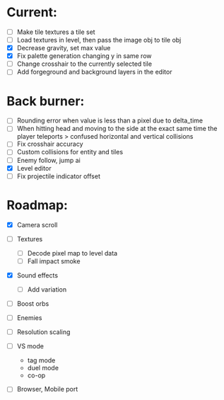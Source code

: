 # Current:

- [ ] Make tile textures a tile set
- [ ] Load textures in level, then pass the image obj to tile obj
- [x] Decrease gravity, set max value
- [x] Fix palette generation changing y in same row
- [ ] Change crosshair to the currently selected tile
- [ ] Add forgeground and background layers in the editor

# Back burner:

- [ ] Rounding error when value is less than a pixel due to delta_time
- [ ] When hitting head and moving to the side at the exact same time the player teleports > confused horizontal and vertical collisions
- [ ] Fix crosshair accuracy
- [ ] Custom collisions for entity and tiles
- [ ] Enemy follow, jump ai
- [x] Level editor
- [ ] Fix projectile indicator offset

# Roadmap:

- [x] Camera scroll
- [ ] Textures
  - [ ] Decode pixel map to level data
  - [ ] Fall impact smoke
- [x] Sound effects
  - [ ] Add variation
- [ ] Boost orbs
- [ ] Enemies

- [ ] Resolution scaling

- [ ] VS mode
  - tag mode
  - duel mode
  - co-op
- [ ] Browser, Mobile port
